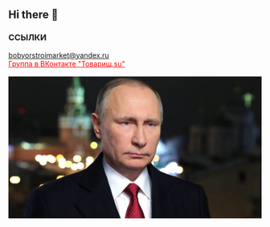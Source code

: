 ## Hi there 👋
### ССЫЛКИ
<a href="mailto:bobyorstroimarket@yandex.ru">bobyorstroimarket@yandex.ru</a>
<br>
<a href="https://vk.com/club198438193" style="color: #ff0000;">Группа в ВКонтакте "Товарищ.su"</a>
<br>
<a href="https://agent-kgb-228.github.io/" style="color: #ffFFFF;">Выйти на главную</a>
<br>
<img src="putin_53224700.jpg">
<br>


